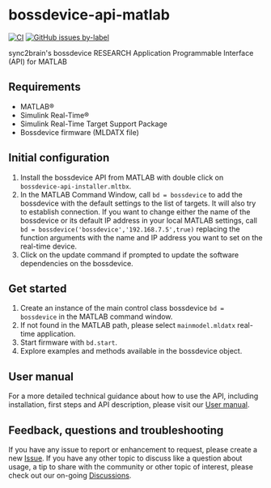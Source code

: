 # bossdevice-api-matlab
[![CI](https://github.com/sync2brain/bossdevice-api-matlab/actions/workflows/main.yml/badge.svg)](https://github.com/sync2brain/bossdevice-api-matlab/actions/workflows/main.yml) [![GitHub issues by-label](https://img.shields.io/github/issues-raw/sync2brain/bossdevice-api-matlab/bug)](https://github.com/sync2brain/bossdevice-api-matlab/issues?q=is%3Aissue+is%3Aopen+label%3Abug)

sync2brain's bossdevice RESEARCH Application Programmable Interface (API) for MATLAB

## Requirements
- MATLAB&reg;
- Simulink Real-Time&reg;
- Simulink Real-Time Target Support Package
- Bossdevice firmware (MLDATX file)

## Initial configuration
1. Install the bossdevice API from MATLAB with double click on `bossdevice-api-installer.mltbx`.
2. In the MATLAB Command Window, call `bd = bossdevice` to add the bossdevice with the default settings to the list of targets. It will also try to establish connection. If you want to change either the name of the bossdevice or its default IP address in your local MATLAB settings, call `bd = bossdevice('bossdevice','192.168.7.5',true)` replacing the function arguments with the name and IP address you want to set on the real-time device.
3. Click on the update command if prompted to update the software dependencies on the bossdevice.

## Get started
1. Create an instance of the main control class bossdevice `bd = bossdevice` in the MATLAB command window.
2. If not found in the MATLAB path, please select `mainmodel.mldatx` real-time application.
3. Start firmware with `bd.start`.
4. Explore examples and methods available in the bossdevice object.

## User manual
For a more detailed technical guidance about how to use the API, including installation, first steps and API description, please visit our [User manual](https://usermanual.sync2brain.com/).

## Feedback, questions and troubleshooting
If you have any issue to report or enhancement to request, please create a new [Issue](https://github.com/sync2brain/bossdevice-api-matlab/issues). If you have any other topic to discuss like a question about usage, a tip to share with the community or other topic of interest, please check out our on-going [Discussions](https://github.com/sync2brain/bossdevice-api-matlab/discussions).
